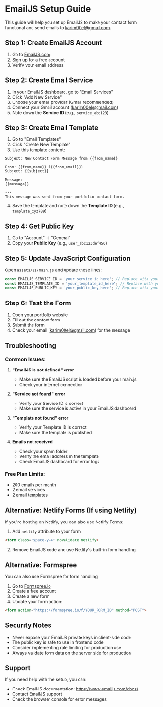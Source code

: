 # EmailJS Setup Guide

This guide will help you set up EmailJS to make your contact form functional and send emails to karim00el@gmail.com.

## Step 1: Create EmailJS Account

1. Go to [EmailJS.com](https://www.emailjs.com/)
2. Sign up for a free account
3. Verify your email address

## Step 2: Create Email Service

1. In your EmailJS dashboard, go to "Email Services"
2. Click "Add New Service"
3. Choose your email provider (Gmail recommended)
4. Connect your Gmail account (karim00el@gmail.com)
5. Note down the **Service ID** (e.g., `service_abc123`)

## Step 3: Create Email Template

1. Go to "Email Templates"
2. Click "Create New Template"
3. Use this template content:

```
Subject: New Contact Form Message from {{from_name}}

From: {{from_name}} ({{from_email}})
Subject: {{subject}}

Message:
{{message}}

---
This message was sent from your portfolio contact form.
```

4. Save the template and note down the **Template ID** (e.g., `template_xyz789`)

## Step 4: Get Public Key

1. Go to "Account" → "General"
2. Copy your **Public Key** (e.g., `user_abc123def456`)

## Step 5: Update JavaScript Configuration

Open `assets/js/main.js` and update these lines:

```javascript
const EMAILJS_SERVICE_ID = 'your_service_id_here'; // Replace with your service ID
const EMAILJS_TEMPLATE_ID = 'your_template_id_here'; // Replace with your template ID
const EMAILJS_PUBLIC_KEY = 'your_public_key_here'; // Replace with your public key
```

## Step 6: Test the Form

1. Open your portfolio website
2. Fill out the contact form
3. Submit the form
4. Check your email (karim00el@gmail.com) for the message

## Troubleshooting

### Common Issues:

1. **"EmailJS is not defined" error**
   - Make sure the EmailJS script is loaded before your main.js
   - Check your internet connection

2. **"Service not found" error**
   - Verify your Service ID is correct
   - Make sure the service is active in your EmailJS dashboard

3. **"Template not found" error**
   - Verify your Template ID is correct
   - Make sure the template is published

4. **Emails not received**
   - Check your spam folder
   - Verify the email address in the template
   - Check EmailJS dashboard for error logs

### Free Plan Limits:

- 200 emails per month
- 2 email services
- 2 email templates

## Alternative: Netlify Forms (If using Netlify)

If you're hosting on Netlify, you can also use Netlify Forms:

1. Add `netlify` attribute to your form:
```html
<form class="space-y-4" novalidate netlify>
```

2. Remove EmailJS code and use Netlify's built-in form handling

## Alternative: Formspree

You can also use Formspree for form handling:

1. Go to [Formspree.io](https://formspree.io/)
2. Create a free account
3. Create a new form
4. Update your form action:
```html
<form action="https://formspree.io/f/YOUR_FORM_ID" method="POST">
```

## Security Notes

- Never expose your EmailJS private keys in client-side code
- The public key is safe to use in frontend code
- Consider implementing rate limiting for production use
- Always validate form data on the server side for production

## Support

If you need help with the setup, you can:
- Check EmailJS documentation: https://www.emailjs.com/docs/
- Contact EmailJS support
- Check the browser console for error messages
